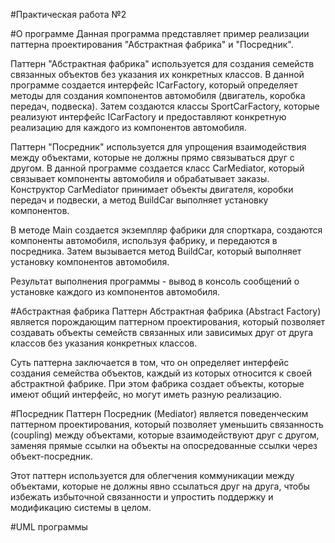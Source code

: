 #Практическая работа №2

#О программе
Данная программа представляет пример реализации паттерна проектирования "Абстрактная фабрика" и "Посредник". 

Паттерн "Абстрактная фабрика" используется для создания семейств связанных объектов без указания их конкретных классов. В данной программе создается интерфейс ICarFactory, который определяет методы для создания компонентов автомобиля (двигатель, коробка передач, подвеска). Затем создаются классы SportCarFactory, которые реализуют интерфейс ICarFactory и предоставляют конкретную реализацию для каждого из компонентов автомобиля.

Паттерн "Посредник" используется для упрощения взаимодействия между объектами, которые не должны прямо связываться друг с другом. В данной программе создается класс CarMediator, который связывает компоненты автомобиля и обрабатывает заказы. Конструктор CarMediator принимает объекты двигателя, коробки передач и подвески, а метод BuildCar выполняет установку компонентов.

В методе Main создается экземпляр фабрики для спорткара, создаются компоненты автомобиля, используя фабрику, и передаются в посредника. Затем вызывается метод BuildCar, который выполняет установку компонентов автомобиля.

Результат выполнения программы - вывод в консоль сообщений о установке каждого из компонентов автомобиля.

#Абстрактная фабрика
Паттерн Абстрактная фабрика (Abstract Factory) является порождающим паттерном проектирования, который позволяет создавать объекты семейств связанных или зависимых друг от друга классов без указания конкретных классов.

Суть паттерна заключается в том, что он определяет интерфейс создания семейства объектов, каждый из которых относится к своей абстрактной фабрике. При этом фабрика создает объекты, которые имеют общий интерфейс, но могут иметь разную реализацию.

#Посредник
Паттерн Посредник (Mediator) является поведенческим паттерном проектирования, который позволяет уменьшить связанность (coupling) между объектами, которые взаимодействуют друг с другом, заменяя прямые ссылки на объекты на опосредованные ссылки через объект-посредник.

Этот паттерн используется для облегчения коммуникации между объектами, которые не должны явно ссылаться друг на друга, чтобы избежать избыточной связанности и упростить поддержку и модификацию системы в целом.

#UML программы

